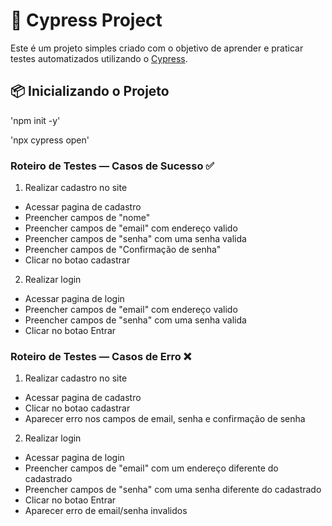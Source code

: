 # 🚀 Cypress Project
Este é um projeto simples criado com o objetivo de aprender e praticar testes automatizados utilizando o [Cypress](https://www.cypress.io/).


## 📦 Inicializando o Projeto

'npm init -y'

'npx cypress open'


### Roteiro de Testes — Casos de Sucesso  ✅

1. Realizar cadastro no site

- Acessar pagina de cadastro
- Preencher campos de "nome"
- Preencher campos de "email" com endereço valido
- Preencher campos de "senha" com uma senha valida
- Preencher campos de "Confirmação de senha" 
- Clicar no botao cadastrar

2. Realizar login 

- Acessar pagina de login
- Preencher campos de "email" com endereço valido
- Preencher campos de "senha" com uma senha valida
- Clicar no botao Entrar


### Roteiro de Testes — Casos de Erro ❌

1. Realizar cadastro no site

- Acessar pagina de cadastro
- Clicar no botao cadastrar
- Aparecer erro nos campos de email, senha e confirmação de senha

2. Realizar login 

- Acessar pagina de login
- Preencher campos de "email" com um endereço diferente do cadastrado
- Preencher campos de "senha" com uma senha diferente do cadastrado
- Clicar no botao Entrar
- Aparecer erro de email/senha invalidos